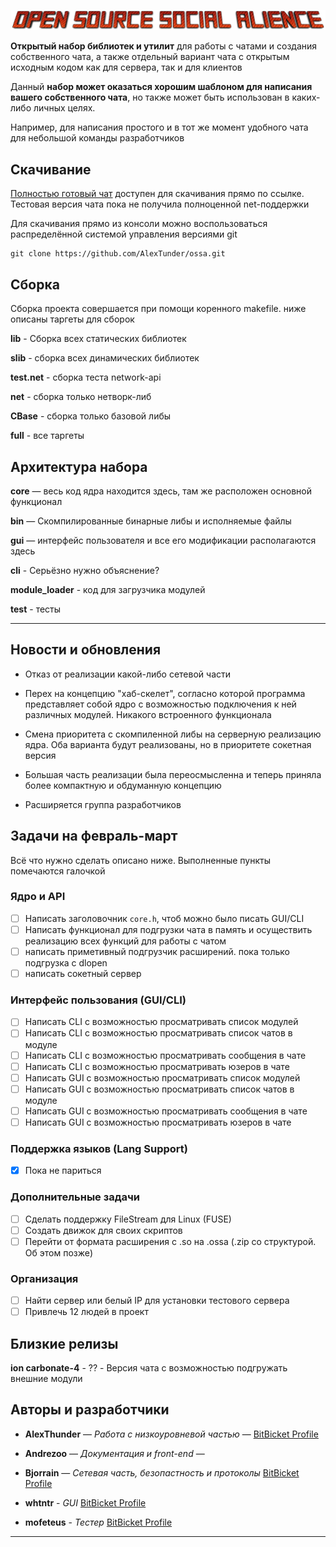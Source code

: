 ![Open Source Social Alience](https://github.com/AlexTunder/ossa/blob/gh-pages/readme-heading-01.png)

**Открытый набор библиотек и утилит** для работы с чатами и создания собственного чата, а также отдельный вариант чата с открытым исходным кодом как для сервера, так и для клиентов

Данный **набор может оказаться хорошим шаблоном для написания вашего собственного чата**, но также может быть использован в каких-либо личных целях. 

Например, для написания простого и в тот же момент удобного чата для небольшой команды разработчиков  

## Скачивание

[Полностью готовый чат](https://drive.google.com/file/d/1a_IDv1pZulpkaI3KB8KAmspbyNlafeY_/view) доступен для скачивания прямо по ссылке. Тестовая версия чата пока не получила полноценной net-поддержки

Для скачивания прямо из консоли можно воспользоваться распределённой системой управления версиями git 

```
git clone https://github.com/AlexTunder/ossa.git
```
## Сборка

Сборка проекта совершается при помощи коренного makefile. ниже описаны таргеты для сборок

**lib** - Сборка всех статических библиотек

**slib** - сборка всех динамических библиотек

**test.net** - сборка теста network-api

**net** - сборка только нетворк-либ

**CBase** - сборка только базовой либы

**full** - все таргеты

## Архитектура набора

**core** — весь код ядра находится здесь, там же расположен основной функционал

**bin** — Скомпилированные бинарные либы и исполняемые файлы

**gui** — интерфейс пользователя и все его модификации располагаются здесь 

**cli** - Серьёзно нужно объяснение?

**module_loader** - код для загрузчика модулей

**test** - тесты
   
----

## Новости и обновления

- Отказ от реализации какой-либо сетевой части

- Перех на концепцию "хаб-скелет", согласно которой программа представляет собой ядро с возможностью подключения к ней различных модулей. Никакого встроенного функционала

- Смена приоритета с скомпиленной либы на серверную реализацию ядра. Оба варианта будут реализованы, но в приоритете сокетная версия

- Большая часть реализации была переосмысленна и теперь приняла более компактную и обдуманную концепцию

- Расширяется группа разработчиков

## Задачи на февраль-март

Всё что нужно сделать описано ниже. Выполненные пункты помечаются галочкой
### Ядро и API
- [ ] Написать заголовочник `core.h`, чтоб можно было писать GUI/CLI
- [ ] Написать функционал для подгрузки чата в память и осуществить реализацию всех функций для работы с чатом
- [ ] написать приметивный подгрузчик расширений. пока только подгрузка с dlopen
- [ ] написать сокетный сервер
### Интерфейс пользования (GUI/CLI)
- [ ] Написать CLI с возможностью просматривать список модулей
- [ ] Написать CLI с возможностью просматривать список чатов в модуле
- [ ] Написать CLI с возможностью просматривать сообщения в чате
- [ ] Написать CLI с возможностью просматривать юзеров в чате
- [ ] Написать GUI с возможностью просматривать список модулей
- [ ] Написать GUI с возможностью просматривать список чатов в модуле
- [ ] Написать GUI с возможностью просматривать сообщения в чате
- [ ] Написать GUI с возможностью просматривать юзеров в чате
### Поддержка языков (Lang Support)
- [x] Пока не париться
### Дополнительные задачи
- [ ] Сделать поддержку FileStream для Linux (FUSE)
- [ ] Создать движок для своих скриптов
- [ ] Перейти от формата расширения с .so на .ossa (.zip со структурой. Об этом позже)
### Организация
- [ ] Найти сервер или белый IP для установки тестового сервера
- [ ] Привлечь 12 людей в проект

## Близкие релизы
   **ion carbonate-4** - ?? - Версия чата с возможностью подгружать внешние модули

## Авторы и разработчики

* **AlexThunder** — *Работа с низкоуровневой частью* — [BitBicket Profile](https://bitbucket.org/alextunders/)

* **Andrezoo** — *Документация и front-end* — 

* **Bjorrain** — *Сетевая часть, безопастность и протоколы* [BitBicket Profile](https://bitbucket.org/bjorrain/)

* **whtntr** - *GUI* [BitBicket Profile](https://bitbucket.org/myrkon/)

* **mofeteus** - *Тестер* [BitBicket Profile](https://bitbucket.org/mofeteus/)
----
